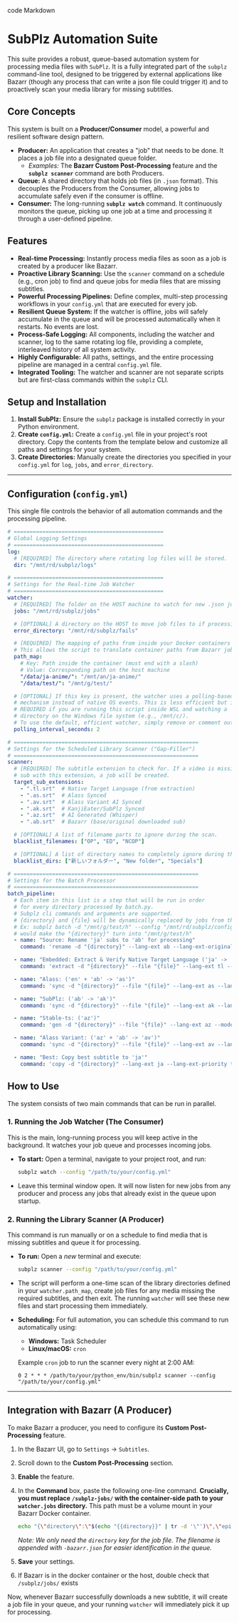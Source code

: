 code
Markdown
# SubPlz Automation Suite

This suite provides a robust, queue-based automation system for processing media files with `SubPlz`. It is a fully integrated part of the `subplz` command-line tool, designed to be triggered by external applications like Bazarr (though any process that can write a json file could trigger it) and to proactively scan your media library for missing subtitles.

## Core Concepts

This system is built on a **Producer/Consumer** model, a powerful and resilient software design pattern.

*   **Producer:** An application that creates a "job" that needs to be done. It places a job file into a designated queue folder.
    *   *Examples:* The **Bazarr Custom Post-Processing** feature and the **`subplz scanner`** command are both Producers.
*   **Queue:** A shared directory that holds job files (in `.json` format). This decouples the Producers from the Consumer, allowing jobs to accumulate safely even if the consumer is offline.
*   **Consumer:** The long-running **`subplz watch`** command. It continuously monitors the queue, picking up one job at a time and processing it through a user-defined pipeline.

## Features

*   **Real-time Processing:** Instantly process media files as soon as a job is created by a producer like Bazarr.
*   **Proactive Library Scanning:** Use the `scanner` command on a schedule (e.g., cron job) to find and queue jobs for media files that are missing subtitles.
*   **Powerful Processing Pipelines:** Define complex, multi-step processing workflows in your `config.yml` that are executed for every job.
*   **Resilient Queue System:** If the watcher is offline, jobs will safely accumulate in the queue and will be processed automatically when it restarts. No events are lost.
*   **Process-Safe Logging:** All components, including the watcher and scanner, log to the same rotating log file, providing a complete, interleaved history of all system activity.
*   **Highly Configurable:** All paths, settings, and the entire processing pipeline are managed in a central `config.yml` file.
*   **Integrated Tooling:** The watcher and scanner are not separate scripts but are first-class commands within the `subplz` CLI.

## Setup and Installation

1.  **Install SubPlz:** Ensure the `subplz` package is installed correctly in your Python environment.
2.  **Create `config.yml`:** Create a `config.yml` file in your project's root directory. Copy the contents from the template below and customize all paths and settings for your system.
3.  **Create Directories:** Manually create the directories you specified in your `config.yml` for `log`, `jobs`, and `error_directory`.

---

## Configuration (`config.yml`)

This single file controls the behavior of all automation commands and the processing pipeline.

```yaml
# ===============================================
# Global Logging Settings
# ===============================================
log:
  # [REQUIRED] The directory where rotating log files will be stored.
  dir: "/mnt/rd/subplz/logs"

# ===============================================
# Settings for the Real-time Job Watcher
# ===============================================
watcher:
  # [REQUIRED] The folder on the HOST machine to watch for new .json job files.
  jobs: "/mnt/rd/subplz/jobs"

  # [OPTIONAL] A directory on the HOST to move job files to if processing fails.
  error_directory: "/mnt/rd/subplz/fails"

  # [REQUIRED] The mapping of paths from inside your Docker containers to your host machine.
  # This allows the script to translate container paths from Bazarr jobs to real host paths.
  path_map:
    # Key: Path inside the container (must end with a slash)
    # Value: Corresponding path on the host machine
    "/data/ja-anime/": "/mnt/an/ja-anime/"
    "/data/test/": "/mnt/g/test/"

  # [OPTIONAL] If this key is present, the watcher uses a polling-based
  # mechanism instead of native OS events. This is less efficient but is
  # REQUIRED if you are running this script inside WSL and watching a
  # directory on the Windows file system (e.g., /mnt/c/).
  # To use the default, efficient watcher, simply remove or comment out this line.
  polling_interval_seconds: 2

# ==========================================================
# Settings for the Scheduled Library Scanner ("Gap-Filler")
# ==========================================================
scanner:
  # [REQUIRED] The subtitle extension to check for. If a video is missing a
  # sub with this extension, a job will be created.
  target_sub_extensions:
    - ".tl.srt"  # Native Target Language (from extraction)
    - ".as.srt"  # Alass Synced
    - ".av.srt"  # Alass Variant AI Synced
    - ".ak.srt"  # KanjiEater/SubPlz Synced
    - ".az.srt"  # AI Generated (Whisper)
    - ".ab.srt"  # Bazarr (base/original downloaded sub)

  # [OPTIONAL] A list of filename parts to ignore during the scan.
  blacklist_filenames: ["OP", "ED", "NCOP"]

  # [OPTIONAL] A list of directory names to completely ignore during the scan.
  blacklist_dirs: ["新しいフォルダー", "New folder", "Specials"]

# ==========================================================
# Settings for the Batch Processor
# ==========================================================
batch_pipeline:
  # Each item in this list is a step that will be run in order
  # for every directory processed by batch.py.
  # Subplz cli commands and arguments are supported.
  # {directory} and {file} will be dynamically replaced by jobs from the watcher or commands from batch
  # Ex: subplz batch -d "/mnt/g/test/h" --config "/mnt/rd/subplz/config.yml",
  # would make the "{directory}" turn into "/mnt/g/test/h"
  - name: "Source: Rename 'ja' subs to 'ab' for processing"
    command: 'rename -d "{directory}" --lang-ext ab --lang-ext-original ja --unique --overwrite'

  - name: "Embedded: Extract & Verify Native Target Language ('ja' -> 'tl')"
    command: 'extract -d "{directory}" --file "{file}" --lang-ext tl --lang-ext-original ja --verify'

  - name: "Alass: ('en' + 'ab' -> 'as')"
    command: 'sync -d "{directory}" --file "{file}" --lang-ext as --lang-ext-original en --lang-ext-incorrect ab --alass'

  - name: "SubPlz: ('ab' -> 'ak')"
    command: 'sync -d "{directory}" --file "{file}" --lang-ext ak --lang-ext-original ab --model large-v3'

  - name: "Stable-ts: ('az')"
    command: 'gen -d "{directory}" --file "{file}" --lang-ext az --model large-v3'

  - name: "Alass Variant: ('az' + 'ab' -> 'av')"
    command: 'sync -d "{directory}" --file "{file}" --lang-ext av --lang-ext-original az --lang-ext-incorrect ab --alass'

  - name: "Best: Copy best subtitle to 'ja'"
    command: 'copy -d "{directory}" --lang-ext ja --lang-ext-priority tl as av ak az ab --overwrite'
```
## How to Use

The system consists of two main commands that can be run in parallel.

### 1. Running the Job Watcher (The Consumer)

This is the main, long-running process you will keep active in the background. It watches your job queue and processes incoming jobs.

*   **To start:** Open a terminal, navigate to your project root, and run:
    ```bash
    subplz watch --config "/path/to/your/config.yml"
    ```
*   Leave this terminal window open. It will now listen for new jobs from any producer and process any jobs that already exist in the queue upon startup.

### 2. Running the Library Scanner (A Producer)

This command is run manually or on a schedule to find media that is missing subtitles and queue it for processing.

*   **To run:** Open a *new* terminal and execute:
    ```bash
    subplz scanner --config "/path/to/your/config.yml"
    ```
*   The script will perform a one-time scan of the library directories defined in your `watcher.path_map`, create job files for any media missing the required subtitles, and then exit. The running `watcher` will see these new files and start processing them immediately.

*   **Scheduling:** For full automation, you can schedule this command to run automatically using:
    *   **Windows:** Task Scheduler
    *   **Linux/macOS:** `cron`

    Example `cron` job to run the scanner every night at 2:00 AM:
    ```crontab
    0 2 * * * /path/to/your/python_env/bin/subplz scanner --config "/path/to/your/config.yml"
    ```

---

## Integration with Bazarr (A Producer)

To make Bazarr a producer, you need to configure its **Custom Post-Processing** feature.

1.  In the Bazarr UI, go to `Settings` -> `Subtitles`.
2.  Scroll down to the **Custom Post-Processing** section.
3.  **Enable** the feature.
4.  In the **Command** box, paste the following one-line command. **Crucially, you must replace `/subplz-jobs/` with the container-side path to your `watcher.jobs` directory.** This path must be a volume mount in your Bazarr Docker container.

    ```bash
    echo "{\"directory\":\"$(echo "{{directory}}" | tr -d '\"')\",\"episode_path\":\"$(echo "{{episode}}" | tr -d '\"')\",\"episode_name\":\"$(echo "{{episode_name}}" | tr -d '\"')\",\"subtitle_path\":\"$(echo "{{subtitles}}" | tr -d '\"')\",\"subtitles_language\":\"$(echo "{{subtitles_language}}" | tr -d '\"')\",\"subtitles_language_code2\":\"$(echo "{{subtitles_language_code2}}" | tr -d '\"')\",\"subtitles_language_code2_dot\":\"$(echo "{{subtitles_language_code2_dot}}" | tr -d '\"')\",\"subtitles_language_code3\":\"$(echo "{{subtitles_language_code3}}" | tr -d '\"')\",\"subtitles_language_code3_dot\":\"$(echo "{{subtitles_language_code3_dot}}" | tr -d '\"')\",\"episode_language\":\"$(echo "{{episode_language}}" | tr -d '\"')\",\"episode_language_code2\":\"$(echo "{{episode_language_code2}}" | tr -d '\"')\",\"episode_language_code3\":\"$(echo "{{episode_language_code3}}" | tr -d '\"')\",\"score\":$(echo "{{score}}" | tr -d '\"'),\"subtitle_id\":\"$(echo "{{subtitle_id}}" | tr -d '\"')\",\"provider\":\"$(echo "{{provider}}" | tr -d '\"')\",\"uploader\":\"$(echo "{{uploader}}" | tr -d '\"')\",\"release_info\":\"$(echo "{{release_info}}" | tr -d '\"')\",\"series_id\":\"$(echo "{{series_id}}" | tr -d '\"')\",\"episode_id\":\"$(echo "{{episode_id}}" | tr -d '\"')\",\"timestamp_utc\":\"$(date -u +'%Y-%m-%dT%H:%M:%SZ')\"}" > /subplz/jobs/"{{episode_name}}".json
    ```
    *Note: We only need the `directory` key for the job file. The filename is appended with `-bazarr.json` for easier identification in the queue.*

5.  **Save** your settings.
6.  If Bazarr is in the docker container or the host, double check that `/subplz/jobs/` exists

Now, whenever Bazarr successfully downloads a new subtitle, it will create a job file in your queue, and your running `watcher` will immediately pick it up for processing.